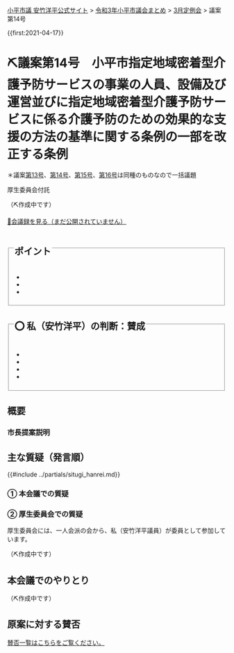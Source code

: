 <p class="breadcrumbs"><a href="https://yasutakeyohei.com/">小平市議 安竹洋平公式サイト</a> > <a href="../index.md">令和3年小平市議会まとめ</a> > <a href="./index.md">3月定例会</a> > 議案第14号</p>

{{first:2021-04-17}}

# ⛏️議案第14号　小平市指定地域密着型介護予防サービスの事業の人員、設備及び運営並びに指定地域密着型介護予防サービスに係る介護予防のための効果的な支援の方法の基準に関する条例の一部を改正する条例

＊議案[第13号](./gian-13.md)、[第14号](gian-14.md)、[第15号](gian-15.md)、[第16号](gian-16.md)は同種のものなので一括議題

<i class="fa fa-gavel" aria-hidden="true"></i> 厚生委員会付託

（⛏️作成中です）

<p class="read-kaigiroku"><a href="">📄会議録を見る（まだ公開されていません）</a></p>

<fieldset class="point">
  <legend>
    <h2> ポイント </h2>
  </legend>
  <ul>
    <li class="chk"></li>
    <li class="chk"></li>
    <li class="chk"></li>
  </ul>
</fieldset>

<fieldset class="sanpi">
  <legend>
    <h2>⭕️ 私（安竹洋平）の判断：賛成 </h2>
  </legend>
  <ul>
    <li></li>
    <li class="ng"></li>
    <li class="ng"></li>
    <li class="ng"></li>
  </ul>
</fieldset>

## 概要

### 市長提案説明

>

## 主な質疑（発言順）
{{#include ../partials/situgi_hanrei.md}}

### ① 本会議での質疑


### ② 厚生委員会での質疑

厚生委員会には、一人会派の会から、私（安竹洋平議員）が委員として参加しています。

（⛏️作成中です）

## 本会議でのやりとり

（⛏️作成中です）

<!-- 全議員が賛成⭕️でした。-->

## 原案に対する賛否
[賛否一覧はこちらをご覧ください。](../kekka-ichiran.md#賛否)